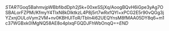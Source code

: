 $START$Goq5BahmvjpWBbfibdDph2j5k+00xeSSjXq/AoogBQvH6iGpe3yAg7OSBALorFZPMi/KfmyY4TlxN8kDlktkzL4P8j5rt7wRxfQYl+xPCG2E5r90vQGg3jYZxnjOULoVym2VM+nv0KBHUlToR/Tbln4i62UEQYnsM8fMAA05DY8q6+m1c37WGBxk0IMgNQ58AE8o4plxqFGQDJFhWbOnqQ==$END$